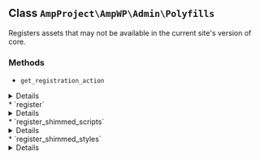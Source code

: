 ## Class `AmpProject\AmpWP\Admin\Polyfills`

Registers assets that may not be available in the current site&#039;s version of core.

### Methods
* `get_registration_action`

<details>

```php
static public get_registration_action()
```

Get the action to use for registering the service.


</details>
* `register`

<details>

```php
public register()
```

Runs on instantiation.


</details>
* `register_shimmed_scripts`

<details>

```php
public register_shimmed_scripts( $wp_scripts )
```

Registers scripts not guaranteed to be available in core.


</details>
* `register_shimmed_styles`

<details>

```php
public register_shimmed_styles( $wp_styles )
```

Registers shimmed assets not guaranteed to be available in core.


</details>
